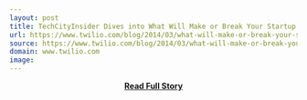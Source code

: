 ```yaml
---
layout: post
title: TechCityInsider Dives into What Will Make or Break Your Startup Global Startup Expansion
url: https://www.twilio.com/blog/2014/03/what-will-make-or-break-your-startup-global-startup-expansion-nt.html
source: https://www.twilio.com/blog/2014/03/what-will-make-or-break-your-startup-global-startup-expansion-nt.html
domain: www.twilio.com
image: 
---
```


<p></p>
<center><p><a href="https://www.twilio.com/blog/2014/03/what-will-make-or-break-your-startup-global-startup-expansion-nt.html" style='padding:25px; font-sze:18px; font-weight: bold;'>Read Full Story</a></p></center>
